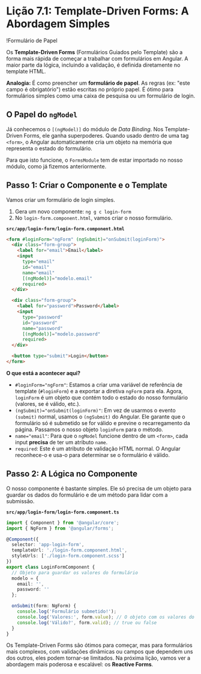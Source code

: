 # Lição 7.1: Template-Driven Forms: A Abordagem Simples

!Formulário de Papel

Os **Template-Driven Forms** (Formulários Guiados pelo Template) são a forma mais rápida de começar a trabalhar com formulários em Angular. A maior parte da lógica, incluindo a validação, é definida diretamente no template HTML.

**Analogia:** É como preencher um **formulário de papel**. As regras (ex: "este campo é obrigatório") estão escritas no próprio papel. É ótimo para formulários simples como uma caixa de pesquisa ou um formulário de login.

## O Papel do `ngModel`

Já conhecemos o `[(ngModel)]` do módulo de *Data Binding*. Nos Template-Driven Forms, ele ganha superpoderes. Quando usado dentro de uma tag `<form>`, o Angular automaticamente cria um objeto na memória que representa o estado do formulário.

Para que isto funcione, o `FormsModule` tem de estar importado no nosso módulo, como já fizemos anteriormente.

## Passo 1: Criar o Componente e o Template

Vamos criar um formulário de login simples.

1.  Gera um novo componente: `ng g c login-form`
2.  No `login-form.component.html`, vamos criar o nosso formulário.

**`src/app/login-form/login-form.component.html`**
```html
<form #loginForm="ngForm" (ngSubmit)="onSubmit(loginForm)">
  <div class="form-group">
    <label for="email">Email</label>
    <input 
      type="email" 
      id="email" 
      name="email" 
      [(ngModel)]="modelo.email"
      required>
  </div>

  <div class="form-group">
    <label for="password">Password</label>
    <input 
      type="password" 
      id="password" 
      name="password" 
      [(ngModel)]="modelo.password"
      required>
  </div>

  <button type="submit">Login</button>
</form>
```

**O que está a acontecer aqui?**
-   `#loginForm="ngForm"`: Estamos a criar uma variável de referência de template (`#loginForm`) e a exportar a diretiva `ngForm` para ela. Agora, `loginForm` é um objeto que contém todo o estado do nosso formulário (valores, se é válido, etc.).
-   `(ngSubmit)="onSubmit(loginForm)"`: Em vez de usarmos o evento `(submit)` normal, usamos o `(ngSubmit)` do Angular. Ele garante que o formulário só é submetido se for válido e previne o recarregamento da página. Passamos o nosso objeto `loginForm` para o método.
-   `name="email"`: Para que o `ngModel` funcione dentro de um `<form>`, cada input **precisa** de ter um atributo `name`.
-   `required`: Este é um atributo de validação HTML normal. O Angular reconhece-o e usa-o para determinar se o formulário é válido.

## Passo 2: A Lógica no Componente

O nosso componente é bastante simples. Ele só precisa de um objeto para guardar os dados do formulário e de um método para lidar com a submissão.

**`src/app/login-form/login-form.component.ts`**
```typescript
import { Component } from '@angular/core';
import { NgForm } from '@angular/forms';

@Component({
  selector: 'app-login-form',
  templateUrl: './login-form.component.html',
  styleUrls: ['./login-form.component.scss']
})
export class LoginFormComponent {
  // Objeto para guardar os valores do formulário
  modelo = {
    email: '',
    password: ''
  };

  onSubmit(form: NgForm) {
    console.log('Formulário submetido!');
    console.log('Valores:', form.value); // O objeto com os valores do formulário
    console.log('Válido?', form.valid); // true ou false
  }
}
```

Os Template-Driven Forms são ótimos para começar, mas para formulários mais complexos, com validações dinâmicas ou campos que dependem uns dos outros, eles podem tornar-se limitados. Na próxima lição, vamos ver a abordagem mais poderosa e escalável: os **Reactive Forms**.